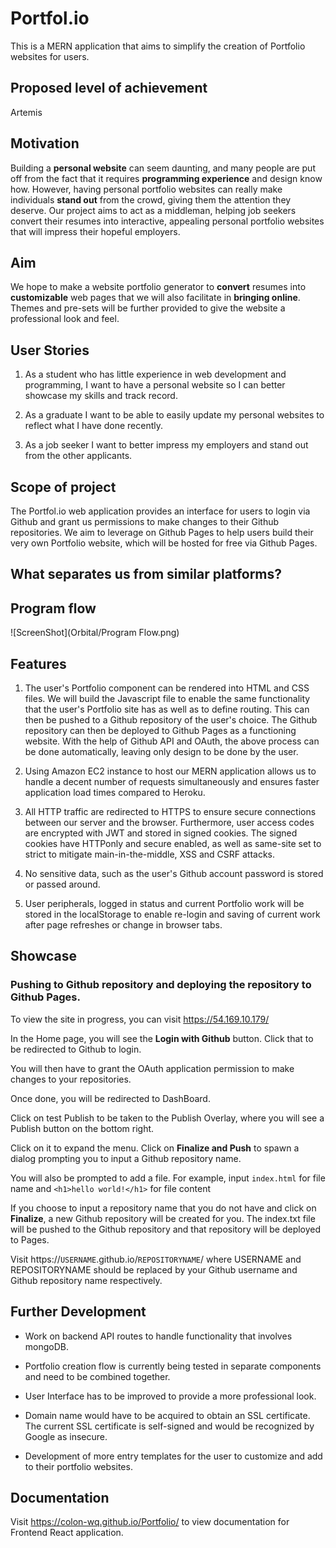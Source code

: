 # Portfol.io

This is a MERN application that aims to simplify the creation of Portfolio websites for users.

## Proposed level of achievement

Artemis

## Motivation

Building a **personal website** can seem daunting, and many people are put off from the fact that it requires **programming experience** and design know how. 
However, having personal portfolio websites can really make individuals **stand out** from the crowd, giving them the attention they deserve. 
Our project aims to act as a middleman, helping job seekers convert their resumes into interactive, appealing personal portfolio websites that will impress their hopeful employers. 

## Aim

We hope to make a website portfolio generator to **convert** resumes into **customizable** web pages that we will also facilitate in **bringing online**. 
Themes and pre-sets will be further provided to give the website a professional look and feel.

## User Stories

1. As a student who has little experience in web development and programming, I want to have a personal website so I can better showcase my skills and track record.

2. As a graduate I want to be able to easily update my personal websites to reflect what I have done recently.

3. As a job seeker I want to better impress my employers and stand out from the other applicants.

## Scope of project

The Portfol.io web application provides an interface for users to login via Github and grant us permissions to make changes to their Github repositories. We
aim to leverage on Github Pages to help users build their very own Portfolio website, which will be hosted for free via Github Pages.

## What separates us from similar platforms?

## Program flow

![ScreenShot](Orbital/Program Flow.png)

## Features

1. The user's Portfolio component can be rendered into HTML and CSS files. We will build the Javascript file to enable the same functionality that the user's Portfolio
site has as well as to define routing. This can then be pushed to a Github repository of the user's choice. The Github repository can then be deployed to Github Pages as 
a functioning website. With the help of Github API and OAuth, the above process can be done automatically, leaving only design to be done by the user.

2. Using Amazon EC2 instance to host our MERN application allows us to handle a decent number of requests simultaneously and ensures faster application load times compared
to Heroku.

3. All HTTP traffic are redirected to HTTPS to ensure secure connections between our server and the browser. Furthermore, user access codes are encrypted with JWT and stored
in signed cookies. The signed cookies have HTTPonly and secure enabled, as well as same-site set to strict to mitigate main-in-the-middle, XSS and CSRF attacks.

4. No sensitive data, such as the user's Github account password is stored or passed around.

5. User peripherals, logged in status and current Portfolio work will be stored in the localStorage to enable re-login and saving of current work after page refreshes or
change in browser tabs.

## Showcase

### Pushing to Github repository and deploying the repository to Github Pages.

To view the site in progress, you can visit https://54.169.10.179/

In the Home page, you will see the **Login with Github** button. Click that to be redirected to Github to login.

You will then have to grant the OAuth application permission to make changes to your repositories.

Once done, you will be redirected to DashBoard.

Click on test Publish to be taken to the Publish Overlay, where you will see a Publish button on the bottom right.

Click on it to expand the menu. Click on **Finalize and Push** to spawn a dialog prompting you to input a Github repository name.

You will also be prompted to add a file. For example, input `index.html` for file name and `<h1>hello world!</h1>` for file content

If you choose to input a repository name that you do not have and click on **Finalize**, a new Github repository will be created for you. The index.txt file
will be pushed to the Github repository and that repository will be deployed to Pages. 

Visit https://`USERNAME`.github.io/`REPOSITORYNAME`/ where USERNAME and REPOSITORYNAME should be replaced by your Github username and Github repository name respectively.

## Further Development

* Work on backend API routes to handle functionality that involves mongoDB.

* Portfolio creation flow is currently being tested in separate components and need to be combined together.

* User Interface has to be improved to provide a more professional look.

* Domain name would have to be acquired to obtain an SSL certificate. The current SSL certificate is self-signed and would be recognized by Google as insecure.

* Development of more entry templates for the user to customize and add to their portfolio websites.

## Documentation

Visit https://colon-wq.github.io/Portfolio/ to view documentation for Frontend React application.
